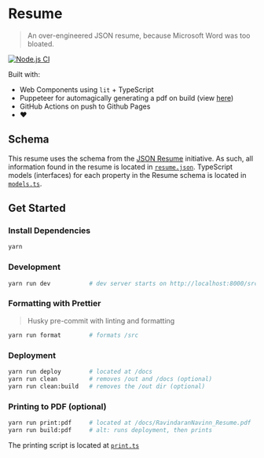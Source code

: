 # Resume
> An over-engineered JSON resume, because Microsoft Word was too bloated.

[![Node.js CI](https://github.com/navn-r/resume/actions/workflows/main.yml/badge.svg?branch=develop)](https://github.com/navn-r/resume/actions/workflows/main.yml)

Built with:  
  - Web Components using `lit` + TypeScript  
  - Puppeteer for automagically generating a pdf on build (view [here](https://github.com/navn-r/resume/blob/master/RavindaranNavinn_Resume.pdf))  
  - GitHub Actions on push to Github Pages
  - :heart:

## Schema

This resume uses the schema from the [JSON Resume](https://jsonresume.org/schema/) initiative. As such, all information found in the resume is located in [`resume.json`](/src/resume.json). TypeScript models (interfaces) for each property in the Resume schema is located in [`models.ts`](/src/models.ts).

## Get Started

### Install Dependencies
```sh
yarn
```

### Development
```sh
yarn run dev           # dev server starts on http://localhost:8000/src
```

### Formatting with Prettier
> Husky pre-commit with linting and formatting
```sh
yarn run format        # formats /src
```

### Deployment
```sh
yarn run deploy        # located at /docs
yarn run clean         # removes /out and /docs (optional)
yarn run clean:build   # removes the /out dir (optional)
```

### Printing to PDF (optional)  
```sh
yarn run print:pdf     # located at /docs/RavindaranNavinn_Resume.pdf
yarn run build:pdf     # alt: runs deployment, then prints
```  
The printing script is located at [`print.ts`](https://github.com/navn-r/resume/blob/develop/print.ts)
